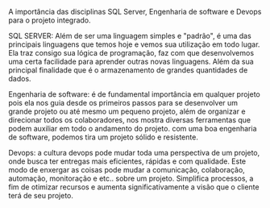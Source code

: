 A importância das disciplinas SQL Server, Engenharia de software e Devops para o projeto integrado.

SQL SERVER: Além de ser uma linguagem simples e "padrão", é uma das principais linguagens que temos hoje e vemos sua utilização em todo lugar. 
Ela traz consigo sua lógica de programação, faz com que desenvolvemos uma certa facilidade para aprender outras novas linguagens. Além da sua principal finalidade que é o armazenamento de grandes quantidades de dados.

Engenharia de software: é de fundamental importância em qualquer projeto pois ela nos guia desde os primeiros passos para se desenvolver um grande projeto ou até mesmo um pequeno projeto, 
além de organizar e direcionar todos os colaboradores, nos mostra diversas ferramentas que podem auxiliar em todo o andamento do projeto. com uma boa engenharia de software, podemos tira um projeto sólido e resistente.

Devops: a cultura devops pode mudar toda uma perspectiva de um projeto, onde busca ter entregas mais eficientes, rápidas e com qualidade. Este modo de enxergar as coisas pode mudar a comunicação, colaboração, automação, 
monitoração e etc.. sobre um projeto. Simplifica processos, a fim de otimizar recursos e aumenta significativamente a visão que o cliente terá de seu projeto.
